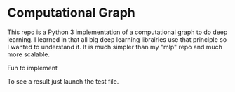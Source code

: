 # Computational Graph
This repo is a Python 3 implementation of a computational graph to do deep learning.
I learned in that all big deep learning librairies use that principle so I wanted to understand it. 
It is much simpler than my "mlp" repo and much more scalable.


Fun to implement


To see a result just launch the test file.
